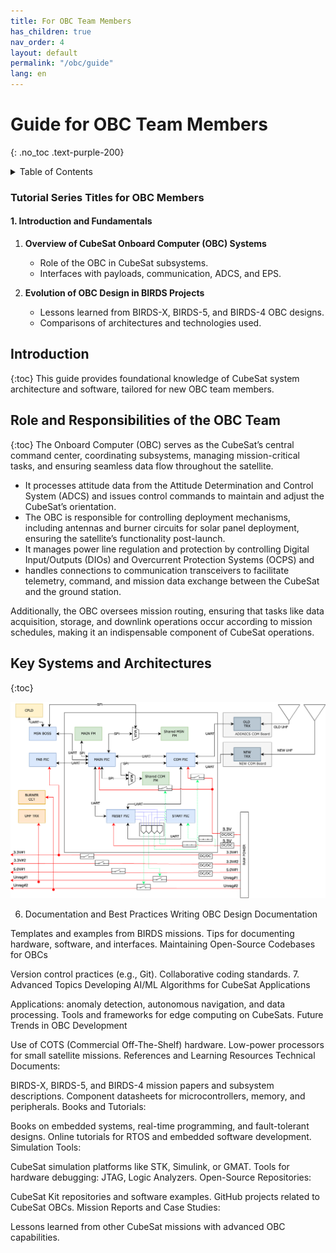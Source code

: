 ```yaml
---
title: For OBC Team Members
has_children: true
nav_order: 4
layout: default
permalink: "/obc/guide"
lang: en
---
```


# Guide for OBC Team Members
{: .no_toc .text-purple-200}

<details markdown="block">
<summary>Table of Contents</summary>

- Table of Contents
{:toc}

</details>

### **Tutorial Series Titles for OBC Members**
#### **1. Introduction and Fundamentals**
1. **Overview of CubeSat Onboard Computer (OBC) Systems**
   - Role of the OBC in CubeSat subsystems.
   - Interfaces with payloads, communication, ADCS, and EPS.

2. **Evolution of OBC Design in BIRDS Projects**
   - Lessons learned from BIRDS-X, BIRDS-5, and BIRDS-4 OBC designs.
   - Comparisons of architectures and technologies used.

## Introduction
{:toc}
This guide provides foundational knowledge of CubeSat system architecture and software, tailored for new OBC team members.


## Role and Responsibilities of the OBC Team
{:toc}
The Onboard Computer (OBC) serves as the CubeSat’s central command center, coordinating subsystems, managing mission-critical tasks, and ensuring seamless data flow throughout the satellite. 
- It processes attitude data from the Attitude Determination and Control System (ADCS) and issues control commands to maintain and adjust the CubeSat’s orientation. 
- The OBC is responsible for controlling deployment mechanisms, including antennas and burner circuits for solar panel deployment, ensuring the satellite’s functionality post-launch. 
- It manages power line regulation and protection by controlling Digital Input/Outputs (DIOs) and Overcurrent Protection Systems (OCPS) and 
- handles connections to communication transceivers to facilitate telemetry, command, and mission data exchange between the CubeSat and the ground station. 

Additionally, the OBC oversees mission routing, ensuring that tasks like data acquisition, storage, and downlink operations occur according to mission schedules, making it an indispensable component of CubeSat operations.


## Key Systems and Architectures
{:toc}
  <p>
    <img alt="OBC-detailed-block-diagram" src="https://github.com/BIRDSOpenSource/BIRDSRP-OBC/blob/main/Diagrams/obc-detailed-block-diagram.png">
  </p> 


6. Documentation and Best Practices
Writing OBC Design Documentation

Templates and examples from BIRDS missions.
Tips for documenting hardware, software, and interfaces.
Maintaining Open-Source Codebases for OBCs

Version control practices (e.g., Git).
Collaborative coding standards.
7. Advanced Topics
Developing AI/ML Algorithms for CubeSat Applications

Applications: anomaly detection, autonomous navigation, and data processing.
Tools and frameworks for edge computing on CubeSats.
Future Trends in OBC Development

Use of COTS (Commercial Off-The-Shelf) hardware.
Low-power processors for small satellite missions.
References and Learning Resources
Technical Documents:

BIRDS-X, BIRDS-5, and BIRDS-4 mission papers and subsystem descriptions.
Component datasheets for microcontrollers, memory, and peripherals.
Books and Tutorials:

Books on embedded systems, real-time programming, and fault-tolerant designs.
Online tutorials for RTOS and embedded software development.
Simulation Tools:

CubeSat simulation platforms like STK, Simulink, or GMAT.
Tools for hardware debugging: JTAG, Logic Analyzers.
Open-Source Repositories:

CubeSat Kit repositories and software examples.
GitHub projects related to CubeSat OBCs.
Mission Reports and Case Studies:

Lessons learned from other CubeSat missions with advanced OBC capabilities.
